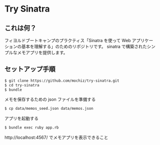 # Try Sinatra

## これは何？

フィヨルドブートキャンプのプラクティス「Sinatra を使って Web アプリケーションの基本を理解する」のためのリポジトリです。
sinatra で構築されたシンプルなメモアプリを提供します。

## セットアップ手順

```sh
$ git clone https://github.com/mochiz/try-sinatra.git
$ cd try-sinatra
$ bundle
```

メモを保存するための json ファイルを準備する

```sh
$ cp data/memos_seed.json data/memos.json
```

アプリを起動する

```sh
$ bundle exec ruby app.rb
```

http://localhost:4567/ でメモアプリを表示できること
